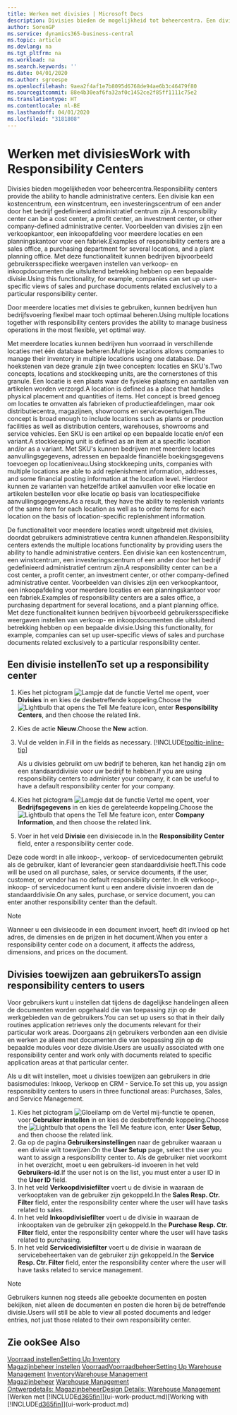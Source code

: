 ```yaml
---
title: Werken met divisies | Microsoft Docs
description: Divisies bieden de mogelijkheid tot beheercentra. Een divisie kan een kostencentrum, een winstcentrum, een investeringscentrum of een ander door het bedrijf gedefinieerd administratief centrum zijn.
author: SorenGP
ms.service: dynamics365-business-central
ms.topic: article
ms.devlang: na
ms.tgt_pltfrm: na
ms.workload: na
ms.search.keywords: ''
ms.date: 04/01/2020
ms.author: sgroespe
ms.openlocfilehash: 9aea2f4af1e7b8095d6768de94ae6b3c46479f80
ms.sourcegitcommit: 88e4b30eaf6fa32af0c1452ce2f85ff1111c75e2
ms.translationtype: HT
ms.contentlocale: nl-BE
ms.lasthandoff: 04/01/2020
ms.locfileid: "3181808"
---
```

# <a name="work-with-responsibility-centers"></a><span data-ttu-id="46851-104">Werken met divisies</span><span class="sxs-lookup"><span data-stu-id="46851-104">Work with Responsibility Centers</span></span>
<span data-ttu-id="46851-105">Divisies bieden mogelijkheden voor beheercentra.</span><span class="sxs-lookup"><span data-stu-id="46851-105">Responsibility centers provide the ability to handle administrative centers.</span></span> <span data-ttu-id="46851-106">Een divisie kan een kostencentrum, een winstcentrum, een investeringscentrum of een ander door het bedrijf gedefinieerd administratief centrum zijn.</span><span class="sxs-lookup"><span data-stu-id="46851-106">A responsibility center can be a cost center, a profit center, an investment center, or other company-defined administrative center.</span></span> <span data-ttu-id="46851-107">Voorbeelden van divisies zijn een verkoopkantoor, een inkoopafdeling voor meerdere locaties en een planningskantoor voor een fabriek.</span><span class="sxs-lookup"><span data-stu-id="46851-107">Examples of responsibility centers are a sales office, a purchasing department for several locations, and a plant planning office.</span></span> <span data-ttu-id="46851-108">Met deze functionaliteit kunnen bedrijven bijvoorbeeld gebruikersspecifieke weergaven instellen van verkoop- en inkoopdocumenten die uitsluitend betrekking hebben op een bepaalde divisie.</span><span class="sxs-lookup"><span data-stu-id="46851-108">Using this functionality, for example, companies can set up user-specific views of sales and purchase documents related exclusively to a particular responsibility center.</span></span>  

<span data-ttu-id="46851-109">Door meerdere locaties met divisies te gebruiken, kunnen bedrijven hun bedrijfsvoering flexibel maar toch optimaal beheren.</span><span class="sxs-lookup"><span data-stu-id="46851-109">Using multiple locations together with responsibility centers provides the ability to manage business operations in the most flexible, yet optimal way.</span></span>

<span data-ttu-id="46851-110">Met meerdere locaties kunnen bedrijven hun voorraad in verschillende locaties met één database beheren.</span><span class="sxs-lookup"><span data-stu-id="46851-110">Multiple locations allows companies to manage their inventory in multiple locations using one database.</span></span> <span data-ttu-id="46851-111">De hoekstenen van deze granule zijn twee concepten: locaties en SKU's.</span><span class="sxs-lookup"><span data-stu-id="46851-111">Two concepts, locations and stockkeeping units, are the cornerstones of this granule.</span></span> <span data-ttu-id="46851-112">Een locatie is een plaats waar de fysieke plaatsing en aantallen van artikelen worden verzorgd.</span><span class="sxs-lookup"><span data-stu-id="46851-112">A location is defined as a place that handles physical placement and quantities of items.</span></span> <span data-ttu-id="46851-113">Het concept is breed genoeg om locaties te omvatten als fabrieken of productieafdelingen, maar ook distributiecentra, magazijnen, showrooms en servicevoertuigen.</span><span class="sxs-lookup"><span data-stu-id="46851-113">The concept is broad enough to include locations such as plants or production facilities as well as distribution centers, warehouses, showrooms and service vehicles.</span></span> <span data-ttu-id="46851-114">Een SKU is een artikel op een bepaalde locatie en/of een variant.</span><span class="sxs-lookup"><span data-stu-id="46851-114">A stockkeeping unit is defined as an item at a specific location and/or as a variant.</span></span> <span data-ttu-id="46851-115">Met SKU's kunnen bedrijven met meerdere locaties aanvullingsgegevens, adressen en bepaalde financiële boekingsgegevens toevoegen op locatieniveau.</span><span class="sxs-lookup"><span data-stu-id="46851-115">Using stockkeeping units, companies with multiple locations are able to add replenishment information, addresses, and some financial posting information at the location level.</span></span> <span data-ttu-id="46851-116">Hierdoor kunnen ze varianten van hetzelfde artikel aanvullen voor elke locatie en artikelen bestellen voor elke locatie op basis van locatiespecifieke aanvullingsgegevens.</span><span class="sxs-lookup"><span data-stu-id="46851-116">As a result, they have the ability to replenish variants of the same item for each location as well as to order items for each location on the basis of location-specific replenishment information.</span></span>  

<span data-ttu-id="46851-117">De functionaliteit voor meerdere locaties wordt uitgebreid met divisies, doordat gebruikers administratieve centra kunnen afhandelen.</span><span class="sxs-lookup"><span data-stu-id="46851-117">Responsibility centers extends the multiple locations functionality by providing users the ability to handle administrative centers.</span></span> <span data-ttu-id="46851-118">Een divisie kan een kostencentrum, een winstcentrum, een investeringscentrum of een ander door het bedrijf gedefinieerd administratief centrum zijn.</span><span class="sxs-lookup"><span data-stu-id="46851-118">A responsibility center can be a cost center, a profit center, an investment center, or other company-defined administrative center.</span></span> <span data-ttu-id="46851-119">Voorbeelden van divisies zijn een verkoopkantoor, een inkoopafdeling voor meerdere locaties en een planningskantoor voor een fabriek.</span><span class="sxs-lookup"><span data-stu-id="46851-119">Examples of responsibility centers are a sales office, a purchasing department for several locations, and a plant planning office.</span></span> <span data-ttu-id="46851-120">Met deze functionaliteit kunnen bedrijven bijvoorbeeld gebruikersspecifieke weergaven instellen van verkoop- en inkoopdocumenten die uitsluitend betrekking hebben op een bepaalde divisie.</span><span class="sxs-lookup"><span data-stu-id="46851-120">Using this functionality, for example, companies can set up user-specific views of sales and purchase documents related exclusively to a particular responsibility center.</span></span>

## <a name="to-set-up-a-responsibility-center"></a><span data-ttu-id="46851-121">Een divisie instellen</span><span class="sxs-lookup"><span data-stu-id="46851-121">To set up a responsibility center</span></span>  
1.  <span data-ttu-id="46851-122">Kies het pictogram ![Lampje dat de functie Vertel me opent](media/ui-search/search_small.png "Vertel me wat u wilt doen"), voer **Divisies** in en kies de desbetreffende koppeling.</span><span class="sxs-lookup"><span data-stu-id="46851-122">Choose the ![Lightbulb that opens the Tell Me feature](media/ui-search/search_small.png "Tell me what you want to do") icon, enter **Responsibility Centers**, and then choose the related link.</span></span>  
2.  <span data-ttu-id="46851-123">Kies de actie **Nieuw**.</span><span class="sxs-lookup"><span data-stu-id="46851-123">Choose the **New** action.</span></span>  
3.  <span data-ttu-id="46851-124">Vul de velden in.</span><span class="sxs-lookup"><span data-stu-id="46851-124">Fill in the fields as necessary.</span></span> [!INCLUDE[tooltip-inline-tip](includes/tooltip-inline-tip_md.md)]  

    <span data-ttu-id="46851-125">Als u divisies gebruikt om uw bedrijf te beheren, kan het handig zijn om een standaarddivisie voor uw bedrijf te hebben.</span><span class="sxs-lookup"><span data-stu-id="46851-125">If you are using responsibility centers to administer your company, it can be useful to have a default responsibility center for your company.</span></span>
4. <span data-ttu-id="46851-126">Kies het pictogram ![Lampje dat de functie Vertel me opent](media/ui-search/search_small.png "Vertel me wat u wilt doen"), voer **Bedrijfsgegevens** in en kies de gerelateerde koppeling.</span><span class="sxs-lookup"><span data-stu-id="46851-126">Choose the ![Lightbulb that opens the Tell Me feature](media/ui-search/search_small.png "Tell me what you want to do") icon, enter **Company Information**, and then choose the related link.</span></span>
5. <span data-ttu-id="46851-127">Voer in het veld **Divisie** een divisiecode in.</span><span class="sxs-lookup"><span data-stu-id="46851-127">In the **Responsibility Center** field, enter a responsibility center code.</span></span>

<span data-ttu-id="46851-128">Deze code wordt in alle inkoop-, verkoop- of servicedocumenten gebruikt als de gebruiker, klant of leverancier geen standaarddivisie heeft.</span><span class="sxs-lookup"><span data-stu-id="46851-128">This code will be used on all purchase, sales, or service documents, if the user, customer, or vendor has no default responsibility center.</span></span> <span data-ttu-id="46851-129">In elk verkoop-, inkoop- of servicedocument kunt u een andere divisie invoeren dan de standaarddivisie.</span><span class="sxs-lookup"><span data-stu-id="46851-129">On any sales, purchase, or service document, you can enter another responsibility center than the default.</span></span>

> [!NOTE]  
>  <span data-ttu-id="46851-130">Wanneer u een divisiecode in een document invoert, heeft dit invloed op het adres, de dimensies en de prijzen in het document.</span><span class="sxs-lookup"><span data-stu-id="46851-130">When you enter a responsibility center code on a document, it affects the address, dimensions, and prices on the document.</span></span>  

## <a name="to-assign-responsibility-centers-to-users"></a><span data-ttu-id="46851-131">Divisies toewijzen aan gebruikers</span><span class="sxs-lookup"><span data-stu-id="46851-131">To assign responsibility centers to users</span></span>  
<span data-ttu-id="46851-132">Voor gebruikers kunt u instellen dat tijdens de dagelijkse handelingen alleen de documenten worden opgehaald die van toepassing zijn op de werkgebieden van de gebruikers.</span><span class="sxs-lookup"><span data-stu-id="46851-132">You can set up users so that in their daily routines application retrieves only the documents relevant for their particular work areas.</span></span> <span data-ttu-id="46851-133">Doorgaans zijn gebruikers verbonden aan een divisie en werken ze alleen met documenten die van toepassing zijn op de bepaalde modules voor deze divisie.</span><span class="sxs-lookup"><span data-stu-id="46851-133">Users are usually associated with one responsibility center and work only with documents related to specific application areas at that particular center.</span></span>  

<span data-ttu-id="46851-134">Als u dit wilt instellen, moet u divisies toewijzen aan gebruikers in drie basismodules: Inkoop, Verkoop en CRM - Service.</span><span class="sxs-lookup"><span data-stu-id="46851-134">To set this up, you assign responsibility centers to users in three functional areas: Purchases, Sales, and Service Management.</span></span>  

1.  <span data-ttu-id="46851-135">Kies het pictogram ![Gloeilamp om de Vertel mij-functie te openen](media/ui-search/search_small.png "Vertel me wat u wilt doen"), voer **Gebruiker instellen** in en kies de desbetreffende koppeling.</span><span class="sxs-lookup"><span data-stu-id="46851-135">Choose the ![Lightbulb that opens the Tell Me feature](media/ui-search/search_small.png "Tell me what you want to do") icon, enter **User Setup**, and then choose the related link.</span></span>  
2.  <span data-ttu-id="46851-136">Ga op de pagina **Gebruikersinstellingen** naar de gebruiker waaraan u een divisie wilt toewijzen.</span><span class="sxs-lookup"><span data-stu-id="46851-136">On the **User Setup** page, select the user you want to assign a responsibility center to.</span></span> <span data-ttu-id="46851-137">Als de gebruiker niet voorkomt in het overzicht, moet u een gebruikers-id invoeren in het veld **Gebruikers-id**.</span><span class="sxs-lookup"><span data-stu-id="46851-137">If the user not is on the list, you must enter a user ID in the **User ID** field.</span></span>  
3.  <span data-ttu-id="46851-138">In het veld **Verkoopdivisiefilter** voert u de divisie in waaraan de verkooptaken van de gebruiker zijn gekoppeld.</span><span class="sxs-lookup"><span data-stu-id="46851-138">In the **Sales Resp. Ctr. Filter** field, enter the responsibility center where the user will have tasks related to sales.</span></span>  
4.  <span data-ttu-id="46851-139">In het veld **Inkoopdivisiefilter** voert u de divisie in waaraan de inkooptaken van de gebruiker zijn gekoppeld.</span><span class="sxs-lookup"><span data-stu-id="46851-139">In the **Purchase Resp. Ctr. Filter** field, enter the responsibility center where the user will have tasks related to purchasing.</span></span>  
5.  <span data-ttu-id="46851-140">In het veld **Servicedivisiefilter** voert u de divisie in waaraan de servicebeheertaken van de gebruiker zijn gekoppeld.</span><span class="sxs-lookup"><span data-stu-id="46851-140">In the **Service Resp. Ctr. Filter** field, enter the responsibility center where the user will have tasks related to service management.</span></span>  

> [!NOTE]  
>  <span data-ttu-id="46851-141">Gebruikers kunnen nog steeds alle geboekte documenten en posten bekijken, niet alleen de documenten en posten die horen bij de betreffende divisie.</span><span class="sxs-lookup"><span data-stu-id="46851-141">Users will still be able to view all posted documents and ledger entries, not just those related to their own responsibility center.</span></span>

## <a name="see-also"></a><span data-ttu-id="46851-142">Zie ook</span><span class="sxs-lookup"><span data-stu-id="46851-142">See Also</span></span>  
[<span data-ttu-id="46851-143">Voorraad instellen</span><span class="sxs-lookup"><span data-stu-id="46851-143">Setting Up Inventory</span></span>](inventory-setup-inventory.md)  
<span data-ttu-id="46851-144">[Magazijnbeheer instellen](warehouse-setup-warehouse.md)
[Voorraad](inventory-manage-inventory.md)[Voorraadbeheer](warehouse-manage-warehouse.md)</span><span class="sxs-lookup"><span data-stu-id="46851-144">[Setting Up Warehouse Management](warehouse-setup-warehouse.md)
[Inventory](inventory-manage-inventory.md)[Warehouse Management](warehouse-manage-warehouse.md)</span></span>  
<span data-ttu-id="46851-145">[Magazijnbeheer](warehouse-manage-warehouse.md)  </span><span class="sxs-lookup"><span data-stu-id="46851-145">[Warehouse Management](warehouse-manage-warehouse.md)  </span></span>  
[<span data-ttu-id="46851-146">Ontwerpdetails: Magazijnbeheer</span><span class="sxs-lookup"><span data-stu-id="46851-146">Design Details: Warehouse Management</span></span>](design-details-warehouse-management.md)  
<span data-ttu-id="46851-147">[Werken met [!INCLUDE[d365fin](includes/d365fin_md.md)]](ui-work-product.md)</span><span class="sxs-lookup"><span data-stu-id="46851-147">[Working with [!INCLUDE[d365fin](includes/d365fin_md.md)]](ui-work-product.md)</span></span>
